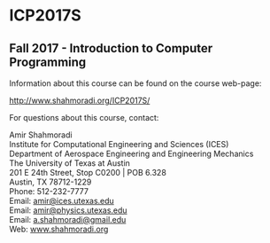 # ICP2017S

## Fall 2017 - Introduction to Computer Programming
 
Information about this course can be found on the course web-page:
 
http://www.shahmoradi.org/ICP2017S/

For questions about this course, contact:

Amir Shahmoradi  
Institute for Computational Engineering and Sciences (ICES)  
Department of Aerospace Engineering and Engineering Mechanics  
The University of Texas at Austin  
201 E 24th Street, Stop C0200 | POB 6.328  
Austin, TX 78712-1229  
Phone: 512-232-7777  
Email: amir@ices.utexas.edu  
Email: amir@physics.utexas.edu  
Email: a.shahmoradi@gmail.edu  
Web: www.shahmoradi.org  
